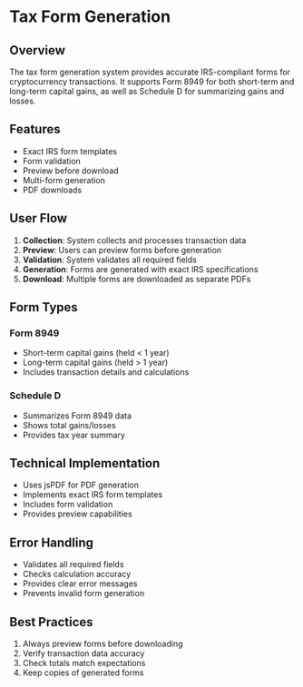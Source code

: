 # Tax Form Generation

## Overview
The tax form generation system provides accurate IRS-compliant forms for cryptocurrency transactions. It supports Form 8949 for both short-term and long-term capital gains, as well as Schedule D for summarizing gains and losses.

## Features
- Exact IRS form templates
- Form validation
- Preview before download
- Multi-form generation
- PDF downloads

## User Flow
1. **Collection**: System collects and processes transaction data
2. **Preview**: Users can preview forms before generation
3. **Validation**: System validates all required fields
4. **Generation**: Forms are generated with exact IRS specifications
5. **Download**: Multiple forms are downloaded as separate PDFs

## Form Types
### Form 8949
- Short-term capital gains (held < 1 year)
- Long-term capital gains (held > 1 year)
- Includes transaction details and calculations

### Schedule D
- Summarizes Form 8949 data
- Shows total gains/losses
- Provides tax year summary

## Technical Implementation
- Uses jsPDF for PDF generation
- Implements exact IRS form templates
- Includes form validation
- Provides preview capabilities

## Error Handling
- Validates all required fields
- Checks calculation accuracy
- Provides clear error messages
- Prevents invalid form generation

## Best Practices
1. Always preview forms before downloading
2. Verify transaction data accuracy
3. Check totals match expectations
4. Keep copies of generated forms 